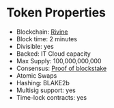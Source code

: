 # Token Properties

* Blockchain: [Rivine](rivine_blockchain.md)
* Block time: 2 minutes
* Divisible: yes
* Backed: IT Cloud capacity
* Max Supply: 100,000,000,000
* Consensus: [Proof of blockstake](proof_of_blockstake.md)
* Atomic Swaps
* Hashing: BLAKE2b
* Multisig support: yes
* Time-lock contracts: yes
